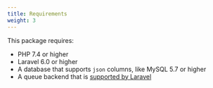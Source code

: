 ```yaml
---
title: Requirements
weight: 3
---
```


This package requires:
- PHP 7.4 or higher 
- Laravel 6.0 or higher
- A database that supports `json` columns, like MySQL 5.7 or higher
- A queue backend that is [supported by Laravel](https://laravel.com/docs/5.6/queues#driver-prerequisites)
